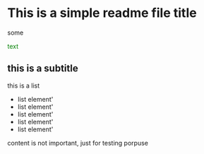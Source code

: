 <h1>This is a simple readme file title</h1>
some <p style="color:green">text</p>
<h2>this is a subtitle</h2>
this is a list
<ul>
<li>list element' </li>
<li>list element' </li>
<li>list element' </li>
<li>list element' </li>
<li>list element' </li>
</ul>
content is not important, just for testing porpuse
